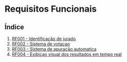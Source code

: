 # Requisitos Funcionais

## Índice

1. [RF001 - Identificaçāo de jurado](./lista-de-requisitos/RF001.md)
2. [RF002 - Sistema de votaçao](./lista-de-requisitos/RF002.md)
3. [RF003 - Sistema de apuraçāo automatica](./lista-de-requisitos/RF003.md)
4. [RF004 - Exibiçao visual dos resultados em tempo real](./lista-de-requisitos/RF004.md)
